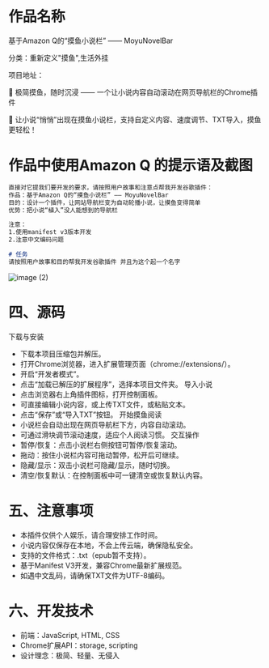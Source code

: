 # 作品名称
基于Amazon Q的“摸鱼小说栏” —— MoyuNovelBar

分类：重新定义"摸鱼",生活外挂

项目地址：

📌 极简摸鱼，随时沉浸 —— 一个让小说内容自动滚动在网页导航栏的Chrome插件

🎯 让小说“悄悄”出现在摸鱼小说栏，支持自定义内容、速度调节、TXT导入，摸鱼更轻松！



# 作品中使用Amazon Q 的提示语及截图
```md
直接对它提我们要开发的要求，请按照用户故事和注意点帮我开发谷歌插件：
作品：基于Amazon Q的“摸鱼小说栏” —— MoyuNovelBar
目的：设计一个插件，让网站导航栏变为自动轮播小说，让摸鱼变得简单 
优势：把小说“植入”没人能想到的导航栏

注意： 
1.使用manifest v3版本开发 
2.注意中文编码问题

# 任务 
请按照用户故事和目的帮我开发谷歌插件 并且为这个起一个名字
```
![image (2)](https://github.com/user-attachments/assets/8749fc49-1d6f-4c41-b70c-1800ecbaaeff)

# 四、源码
下载与安装
- 下载本项目压缩包并解压。
- 打开Chrome浏览器，进入扩展管理页面（chrome://extensions/）。
- 开启“开发者模式”。
- 点击“加载已解压的扩展程序”，选择本项目文件夹。
导入小说
- 点击浏览器右上角插件图标，打开控制面板。
- 可直接编辑小说内容，或上传TXT文件，或粘贴文本。
- 点击“保存”或“导入TXT”按钮。
开始摸鱼阅读
- 小说栏会自动出现在网页导航栏下方，内容自动滚动。
- 可通过滑块调节滚动速度，适应个人阅读习惯。
交互操作
- 暂停/恢复：点击小说栏右侧按钮可暂停/恢复滚动。
- 拖动：按住小说栏内容可拖动暂停，松开后可继续。
- 隐藏/显示：双击小说栏可隐藏/显示，随时切换。
- 清空/恢复默认：在控制面板中可一键清空或恢复默认内容。
# 五、注意事项
- 本插件仅供个人娱乐，请合理安排工作时间。
- 小说内容仅保存在本地，不会上传云端，确保隐私安全。
- 支持的文件格式：.txt（epub暂不支持）。
- 基于Manifest V3开发，兼容Chrome最新扩展规范。
- 如遇中文乱码，请确保TXT文件为UTF-8编码。
# 六、开发技术
- 前端：JavaScript, HTML, CSS
- Chrome扩展API：storage, scripting
- 设计理念：极简、轻量、无侵入
